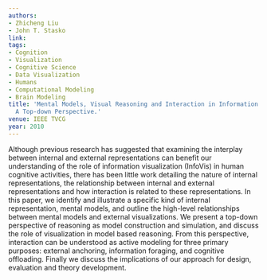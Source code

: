 ```yaml
---
authors:
- Zhicheng Liu
- John T. Stasko
link:
tags:
- Cognition
- Visualization
- Cognitive Science
- Data Visualization
- Humans
- Computational Modeling
- Brain Modeling
title: 'Mental Models, Visual Reasoning and Interaction in Information Visualization:
  A Top-down Perspective.'
venue: IEEE TVCG
year: 2010
---
```

Although previous research has suggested that examining the interplay between internal and external representations can benefit our understanding of the role of information visualization (InfoVis) in human cognitive activities, there has been little work detailing the nature of internal representations, the relationship between internal and external representations and how interaction is related to these representations. In this paper, we identify and illustrate a specific kind of internal representation, mental models, and outline the high-level relationships between mental models and external visualizations. We present a top-down perspective of reasoning as model construction and simulation, and discuss the role of visualization in model based reasoning. From this perspective, interaction can be understood as active modeling for three primary purposes: external anchoring, information foraging, and cognitive offloading. Finally we discuss the implications of our approach for design, evaluation and theory development.
